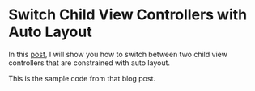 # Switch Child View Controllers with Auto Layout
In this [post](http://spin.atomicobject.com/2015/10/13/switching-child-view-controllers-ios-auto-layout), I will show you how to switch between two child view controllers that are constrained with auto layout.

This is the sample code from that blog post.
